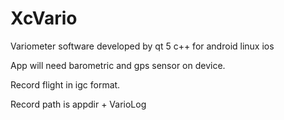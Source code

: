 # XcVario
Variometer software developed by qt 5 c++ for android linux ios 

App will need barometric and gps sensor on device.

Record flight in igc format.

Record path is appdir + VarioLog
